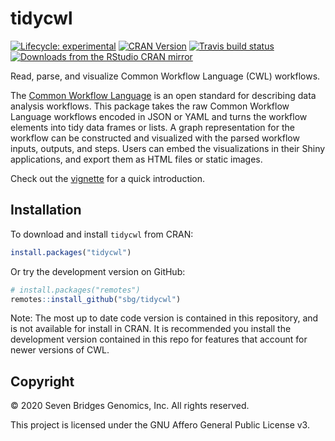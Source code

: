 # tidycwl

[![Lifecycle: experimental](https://img.shields.io/badge/lifecycle-experimental-orange.svg)](https://lifecycle.r-lib.org/articles/stages.html#experimental-1)
[![CRAN Version](https://www.r-pkg.org/badges/version/tidycwl)](https://cran.r-project.org/package=tidycwl)
[![Travis build status](https://app.travis-ci.com/sbg/tidycwl.svg?branch=master)](https://app.travis-ci.com/github/sbg/tidycwl)
[![Downloads from the RStudio CRAN mirror](https://cranlogs.r-pkg.org/badges/grand-total/tidycwl)](https://cran.r-project.org/package=tidycwl)

Read, parse, and visualize Common Workflow Language (CWL) workflows.

The [Common Workflow Language](https://www.commonwl.org/) is an open standard for describing data analysis workflows. This package takes the raw Common Workflow Language workflows encoded in JSON or YAML and turns the workflow elements into tidy data frames or lists. A graph representation for the workflow can be constructed and visualized with the parsed workflow inputs, outputs, and steps. Users can embed the visualizations in their Shiny applications, and export them as HTML files or static images.

Check out the [vignette](https://sbg.github.io/tidycwl/articles/tidycwl.html) for a quick introduction.

## Installation

To download and install `tidycwl` from CRAN:

```r
install.packages("tidycwl")
```

Or try the development version on GitHub:

```r
# install.packages("remotes")
remotes::install_github("sbg/tidycwl")
```

Note: The most up to date code version is contained in this repository, and is not available for install in CRAN. It is recommended you install the development version contained in this repo for features that account for newer versions of CWL.

## Copyright

© 2020 Seven Bridges Genomics, Inc. All rights reserved.

This project is licensed under the GNU Affero General Public License v3.
